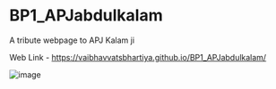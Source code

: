 # BP1_APJabdulkalam
A tribute webpage to APJ Kalam ji

Web Link - https://vaibhavvatsbhartiya.github.io/BP1_APJabdulkalam/

![image](https://user-images.githubusercontent.com/76244950/211184081-536568c6-246c-4ef1-b165-43dc8b4579cd.png)
